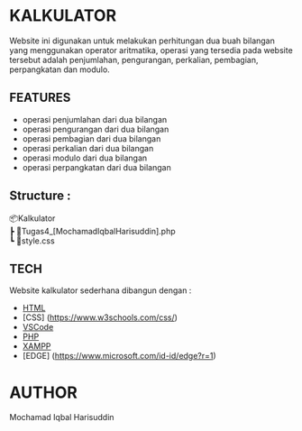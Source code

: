 # KALKULATOR 

Website ini digunakan untuk melakukan perhitungan dua buah bilangan yang menggunakan operator aritmatika, operasi yang tersedia pada website tersebut adalah penjumlahan, pengurangan, perkalian, pembagian, perpangkatan dan modulo.

## FEATURES
- operasi penjumlahan dari dua bilangan
- operasi pengurangan dari dua bilangan
- operasi pembagian dari dua bilangan
- operasi perkalian dari dua bilangan
- operasi modulo dari dua bilangan
- operasi perpangkatan dari dua bilangan

## Structure :  
📦Kalkulator    
 ┣ 📜Tugas4_[MochamadIqbalHarisuddin].php  
 ┗ 📜style.css  

## TECH

Website kalkulator sederhana dibangun dengan :
* [HTML](https://www.w3schools.com/html/)
* [CSS] (https://www.w3schools.com/css/)
* [VSCode](https://code.visualstudio.com/)
* [PHP](https://www.php.net/)
* [XAMPP](https://www.apachefriends.org/download.html)
* [EDGE] (https://www.microsoft.com/id-id/edge?r=1)

# AUTHOR
Mochamad Iqbal Harisuddin
